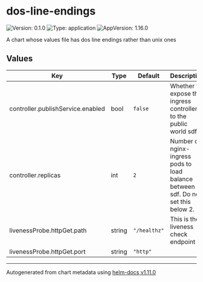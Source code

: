 # dos-line-endings

![Version: 0.1.0](https://img.shields.io/badge/Version-0.1.0-informational?style=flat-square) ![Type: application](https://img.shields.io/badge/Type-application-informational?style=flat-square) ![AppVersion: 1.16.0](https://img.shields.io/badge/AppVersion-1.16.0-informational?style=flat-square)

A chart whose values file has dos line endings rather than unix ones

## Values

| Key | Type | Default | Description |
|-----|------|---------|-------------|
| controller.publishService.enabled | bool | `false` | Whether to expose the ingress controller to the public world sdf |
| controller.replicas | int | `2` | Number of nginx-ingress pods to load balance between sdf. Do not set this below 2. |
| livenessProbe.httpGet.path | string | `"/healthz"` | This is the liveness check endpoint |
| livenessProbe.httpGet.port | string | `"http"` |  |

----------------------------------------------
Autogenerated from chart metadata using [helm-docs v1.11.0](https://github.com/norwoodj/helm-docs/releases/v1.11.0)
